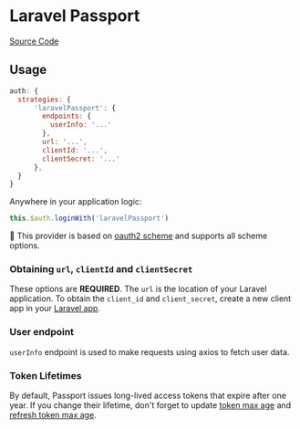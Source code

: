 # Laravel Passport

[Source Code](https://github.com/nuxt-community/auth-module/blob/dev/src/providers/laravel.passport.ts)

## Usage

```js
auth: {
  strategies: {
      'laravelPassport': {
        endpoints: {
          userInfo: '...'
        },
        url: '...',
        clientId: '...',
        clientSecret: '...'
      },
  }
}
```

Anywhere in your application logic:

```js
this.$auth.loginWith('laravelPassport')
```

💁 This provider is based on [oauth2 scheme](../schemes/oauth2.md) and supports all scheme options.

### Obtaining `url`, `clientId` and `clientSecret`

These options are **REQUIRED**. The `url` is the location of your Laravel application. To obtain the `client_id` and `client_secret`, create a new client app in your [Laravel app](https://laravel.com/docs/passport#managing-clients).

### User endpoint
`userInfo` endpoint is used to make requests using axios to fetch user data.

### Token Lifetimes
By default, Passport issues long-lived access tokens that expire after one year. If you change their lifetime, don't forget to update [token max age](../schemes/oauth2.md#token-2) and [refresh token max age](../schemes/oauth2.md#refreshtoken).
